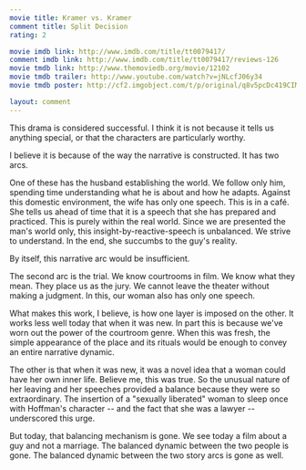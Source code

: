 ```yaml
---
movie title: Kramer vs. Kramer
comment title: Split Decision
rating: 2

movie imdb link: http://www.imdb.com/title/tt0079417/
comment imdb link: http://www.imdb.com/title/tt0079417/reviews-126
movie tmdb link: http://www.themoviedb.org/movie/12102
movie tmdb trailer: http://www.youtube.com/watch?v=jNLcfJ06y34
movie tmdb poster: http://cf2.imgobject.com/t/p/original/q8v5pcDc419CIMW6NgdqxOHTZnI.jpg

layout: comment
---
```


This drama is considered successful. I think it is not because it tells us anything special, or that the characters are particularly worthy.

I believe it is because of the way the narrative is constructed. It has two arcs.

One of these has the husband establishing the world. We follow only him, spending time understanding what he is about and how he adapts. Against this domestic environment, the wife has only one speech. This is in a café. She tells us ahead of time that it is a speech that she has prepared and practiced. This is purely within the real world. Since we are presented the man's world only, this insight-by-reactive-speech is unbalanced. We strive to understand. In the end, she succumbs to the guy's reality.

By itself, this narrative arc would be insufficient. 

The second arc is the trial. We know courtrooms in film. We know what they mean. They place us as the jury. We cannot leave the theater without making a judgment. In this, our woman also has only one speech. 

What makes this work, I believe, is how one layer is imposed on the other. It works less well today that when it was new. In part this is because we've worn out the power of the courtroom genre. When this was fresh, the simple appearance of the place and its rituals would be enough to convey an entire narrative dynamic.

The other is that when it was new, it was a novel idea that a woman could have her own inner life. Believe me, this was true. So the unusual nature of her leaving and her speeches provided a balance because they were so extraordinary. The insertion of a "sexually liberated" woman to sleep once with Hoffman's character -- and the fact that she was a lawyer -- underscored this urge.

But today, that balancing mechanism is gone. We see today a film about a guy and not a marriage. The balanced dynamic between the two people is gone. The balanced dynamic between the two story arcs is gone as well.